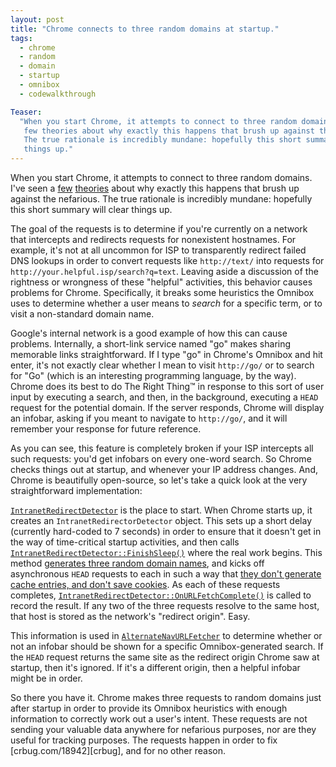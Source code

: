```yaml
---
layout: post
title: "Chrome connects to three random domains at startup."
tags:
  - chrome
  - random
  - domain
  - startup
  - omnibox
  - codewalkthrough

Teaser:
  "When you start Chrome, it attempts to connect to three random domains. I've seen a
   few theories about why exactly this happens that brush up against the nefarious. 
   The true rationale is incredibly mundane: hopefully this short summary will clear 
   things up."
---
```

When you start Chrome, it attempts to connect to three random domains. I've seen a [few][1] [theories][2] about why exactly this happens that brush up against the nefarious. The true rationale is incredibly mundane: hopefully this short summary will clear things up.

The goal of the requests is to determine if you're currently on a network that intercepts and redirects requests for nonexistent hostnames. For example, it's not at all uncommon for ISP to transparently redirect failed DNS lookups in order to convert requests like `http://text/` into requests for `http://your.helpful.isp/search?q=text`. Leaving aside a discussion of the rightness or wrongness of these "helpful" activities, this behavior causes problems for Chrome. Specifically, it breaks some heuristics the Omnibox uses to determine whether a user means to _search_ for a specific term, or to visit a non-standard domain name.

Google's internal network is a good example of how this can cause problems. Internally, a short-link service named "go" makes sharing memorable links straightforward. If I type "go" in Chrome's Omnibox and hit enter, it's not exactly clear whether I mean to visit `http://go/` or to search for "Go" (which is an interesting programming language, by the way). Chrome does its best to do The Right Thing™ in response to this sort of user input by executing a search, and then, in the background, executing a `HEAD` request for the potential domain. If the server responds, Chrome will display an infobar, asking if you meant to navigate to `http://go/`, and it will remember your response for future reference.

As you can see, this feature is completely broken if your ISP intercepts all such requests: you'd get infobars on every one-word search. So Chrome checks things out at startup, and whenever your IP address changes. And, Chrome is beautifully open-source, so let's take a quick look at the very straightforward implementation:

[`IntranetRedirectDetector`][3] is the place to start. When Chrome starts up, it creates an `IntranetRedirectorDetector` object. This sets up a short delay (currently hard-coded to 7 seconds) in order to ensure that it doesn't get in the way of time-critical startup activities, and then calls [`IntranetRedirectDetector::FinishSleep()`][4] where the real work begins. This method [generates three random domain names][5], and kicks off asynchronous `HEAD` requests to each in such a way that [they don't generate cache entries, and don't save cookies][6]. As each of these requests completes, [`IntranetRedirectDetector::OnURLFetchComplete()`][7] is called to record the result. If any two of the three requests resolve to the same host, that host is stored as the network's "redirect origin". Easy.

This information is used in [`AlternateNavURLFetcher`][8] to determine whether or not an infobar should be shown for a specific Omnibox-generated search. If the `HEAD` request returns the same site as the redirect origin Chrome saw at startup, then it's ignored. If it's a different origin, then a helpful infobar might be in order.

So there you have it. Chrome makes three requests to random domains just after startup in order to provide its Omnibox heuristics with enough information to correctly work out a user's intent. These requests are not sending your valuable data anywhere for nefarious purposes, nor are they useful for tracking purposes. The requests happen in order to fix [crbug.com/18942][crbug], and for no other reason.

[1]: http://stackoverflow.com/questions/7464378/why-is-google-chrome-pinging-mdioussrvd-and-other-random-hosts-that-dont-reso

[2]: http://www.freesmug.org/forum/t-433541/chromium-chrome-and-mysterious-server-connections

[3]: http://code.google.com/codesearch#OAMlx_jo-ck/src/chrome/browser/intranet_redirect_detector.h&exact_package=chromium&ct=rc&cd=1&sq=

[4]: http://code.google.com/codesearch#OAMlx_jo-ck/src/chrome/browser/intranet_redirect_detector.cc&l=63

[5]: http://code.google.com/codesearch#OAMlx_jo-ck/src/chrome/browser/intranet_redirect_detector.cc&l=79

[6]: http://code.google.com/codesearch#OAMlx_jo-ck/src/chrome/browser/intranet_redirect_detector.cc&l=87

[7]: http://code.google.com/codesearch#OAMlx_jo-ck/src/chrome/browser/intranet_redirect_detector.cc&l=95

[8]: http://code.google.com/codesearch#OAMlx_jo-ck/src/chrome/browser/alternate_nav_url_fetcher.cc&l=214

[9]: http://crbug.com/18942